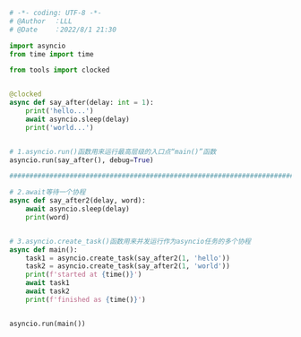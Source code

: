 
<BlogInfo title="2.执行一个协程的三种机制" author="白日梦想猿" pv=0 read_times=0 pre_cost_time=0分45秒 category="协程" tag_list="['协程']" create_time="2022.08.01 21:30:59" update_time="2022.08.13 09:52:57" />

```python
# -*- coding: UTF-8 -*-                            
# @Author  ：LLL                         
# @Date    ：2022/8/1 21:30  

import asyncio
from time import time

from tools import clocked


@clocked
async def say_after(delay: int = 1):
    print('hello...')
    await asyncio.sleep(delay)
    print('world...')


# 1.asyncio.run()函数用来运行最高层级的入口点“main()”函数
asyncio.run(say_after(), debug=True)

#######################################################################################################

# 2.await等待一个协程
async def say_after2(delay, word):
    await asyncio.sleep(delay)
    print(word)


# 3.asyncio.create_task()函数用来并发运行作为asyncio任务的多个协程
async def main():
    task1 = asyncio.create_task(say_after2(1, 'hello'))
    task2 = asyncio.create_task(say_after2(1, 'world'))
    print(f'started at {time()}')
    await task1
    await task2
    print(f'finished as {time()}')


asyncio.run(main())

```
